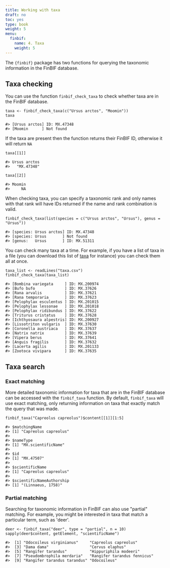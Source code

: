 ```yaml
---
title: Working with taxa
draft: no
toc: yes
type: book
weight: 5
menu:
  finbif:
    name: 4. Taxa
    weight: 5
---
```




The `{finbif}` package has two functions for querying the taxonomic information
in the FinBIF database.

## Taxa checking
You can use the function `finbif_check_taxa` to check whether taxa are in the
FinBIF database.

```.language-r
taxa <- finbif_check_taxa(c("Ursus arctos", "Moomin"))
taxa
```

```{.language-r}
#> [Ursus arctos] ID: MX.47348
#> [Moomin      ] Not found
```

If the taxa are present then the function returns their FinBIF ID, otherwise it
will return `NA`

```.language-r
taxa[[1]]
```

```{.language-r}
#> Ursus arctos 
#>   "MX.47348"
```

```.language-r
taxa[[2]]
```

```{.language-r}
#> Moomin 
#>     NA
```

When checking taxa, you can specify a taxonomic rank and only names with that
rank will have IDs returned if the name and rank combination is valid.

```.language-r
finbif_check_taxa(list(species = c("Ursus arctos", "Ursus"), genus = "Ursus"))
```

```{.language-r}
#> [species: Ursus arctos] ID: MX.47348
#> [species: Ursus       ] Not found
#> [genus:   Ursus       ] ID: MX.51311
```

You can check many taxa at a time. For example, if you have a list of taxa in a
file (you can download this list of [taxa](../taxa.csv) for instance) you can
check them all at once.

```.language-r
taxa_list <- readLines("taxa.csv")
finbif_check_taxa(taxa_list)
```

```{.language-r}
#> [Bombina variegata     ] ID: MX.200974
#> [Bufo bufo             ] ID: MX.37626
#> [Rana arvalis          ] ID: MX.37621
#> [Rana temporaria       ] ID: MX.37623
#> [Pelophylax esculentus ] ID: MX.201015
#> [Pelophylax lessonae   ] ID: MX.201018
#> [Pelophylax ridibundus ] ID: MX.37622
#> [Triturus cristatus    ] ID: MX.37628
#> [Ichthyosaura alpestris] ID: MX.200927
#> [Lissotriton vulgaris  ] ID: MX.37630
#> [Coronella austriaca   ] ID: MX.37637
#> [Natrix natrix         ] ID: MX.37639
#> [Vipera berus          ] ID: MX.37641
#> [Anguis fragilis       ] ID: MX.37632
#> [Lacerta agilis        ] ID: MX.201133
#> [Zootoca vivipara      ] ID: MX.37635
```

## Taxa search
### Exact matching
More detailed taxonomic information for taxa that are in the FinBIF database can
be accessed with the `finbif_taxa` function. By default, `finbif_taxa` will use
exact matching, only returning information on taxa that exactly match the query
that was made.

```.language-r
finbif_taxa("Capreolus capreolus")$content[[1]][1:5]
```

```{.language-r}
#> $matchingName
#> [1] "Capreolus capreolus"
#> 
#> $nameType
#> [1] "MX.scientificName"
#> 
#> $id
#> [1] "MX.47507"
#> 
#> $scientificName
#> [1] "Capreolus capreolus"
#> 
#> $scientificNameAuthorship
#> [1] "(Linnaeus, 1758)"
```

### Partial matching
Searching for taxonomic information in FinBIF can also use "partial" matching.
For example, you might be interested in taxa that match a particular term, such
as 'deer'.

```.language-r
deer <- finbif_taxa("deer", type = "partial", n = 10)
sapply(deer$content, getElement, "scientificName")
```

```{.language-r}
#>  [1] "Odocoileus virginianus"     "Capreolus capreolus"       
#>  [3] "Dama dama"                  "Cervus elaphus"            
#>  [5] "Rangifer tarandus"          "Hippuriphila modeeri"      
#>  [7] "Pseudombrophila merdaria"   "Rangifer tarandus fennicus"
#>  [9] "Rangifer tarandus tarandus" "Odocoileus"
```
